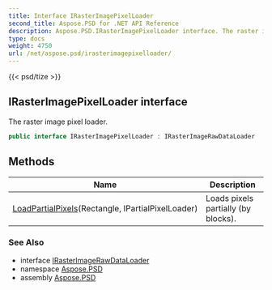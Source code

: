 ```yaml
---
title: Interface IRasterImagePixelLoader
second_title: Aspose.PSD for .NET API Reference
description: Aspose.PSD.IRasterImagePixelLoader interface. The raster image pixel loader
type: docs
weight: 4750
url: /net/aspose.psd/irasterimagepixelloader/
---
```

{{< psd/tize >}}
## IRasterImagePixelLoader interface

The raster image pixel loader.

```csharp
public interface IRasterImagePixelLoader : IRasterImageRawDataLoader
```

## Methods

| Name | Description |
| --- | --- |
| [LoadPartialPixels](../../aspose.psd/irasterimagepixelloader/loadpartialpixels/)(Rectangle, IPartialPixelLoader) | Loads pixels partially (by blocks). |

### See Also

* interface [IRasterImageRawDataLoader](../irasterimagerawdataloader/)
* namespace [Aspose.PSD](../../aspose.psd/)
* assembly [Aspose.PSD](../../)


